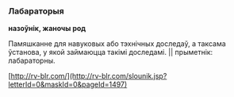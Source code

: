### Лабараторыя
**назоўнік, жаночы род**

Памяшканне для навуковых або тэхнічных доследаў, а таксама ўстанова, у якой займаюцца такімі доследамі. || прыметнік: лабараторны.

<a rel="author">[http://rv-blr.com/](http://rv-blr.com/slounik.jsp?letterId=0&maskId=0&pageId=1497)</a>
